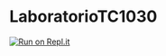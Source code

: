# LaboratorioTC1030
[![Run on Repl.it](https://repl.it/badge/github/IsabelMc17/LaboratorioTC1030)](https://repl.it/github/IsabelMc17/LaboratorioTC1030)
